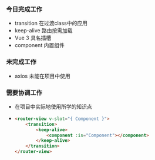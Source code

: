 ### 今日完成工作

- transition 在过渡class中的应用
- keep-alive 路由按需加载
- Vue 3 具名插槽
- component 内置组件

### 未完成工作

- axios 未能在项目中使用


### 需要协调工作

- 在项目中实际地使用所学的知识点

- ```html
  <router-view v-slot="{ Component }">
      <transition>
          <keep-alive>
              <component :is="Component"></component>
          </keep-alive>
      </transition>
  </router-view>
  ```

  